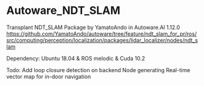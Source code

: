 # Autoware_NDT_SLAM
Transplant NDT_SLAM Package by YamatoAndo in Autoware.AI 1.12.0 https://github.com/YamatoAndo/autoware/tree/feature/ndt_slam_for_pr/ros/src/computing/perception/localization/packages/lidar_localizer/nodes/ndt_slam

Dependency:
Ubuntu 18.04 & ROS melodic & Cuda 10.2

Todo:
Add loop closure detection on backend
Node generating Real-time vector map for in-door navigation
